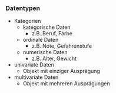 ### Datentypen
+ Kategorien
	+ kategorische Daten
		+ z.B. Beruf, Farbe
	+ ordinale Daten
		+ z.B. Note, Gefahrenstufe
	+ numerische Daten
		+ z.B. Alter, Gewicht
+ univariate Daten
	+ Objekt mit einziger Ausprägung
+ multivariate Daten
	+ Objekt mit mehreren Ausprägungen
